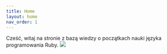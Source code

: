 ```yaml
---
title: Home
layout: home
nav_order: 1
---
```

Cześć, witaj na stronie z bazą wiedzy o początkach nauki języka programowania Ruby.
![](../images/content/tryruby.png)